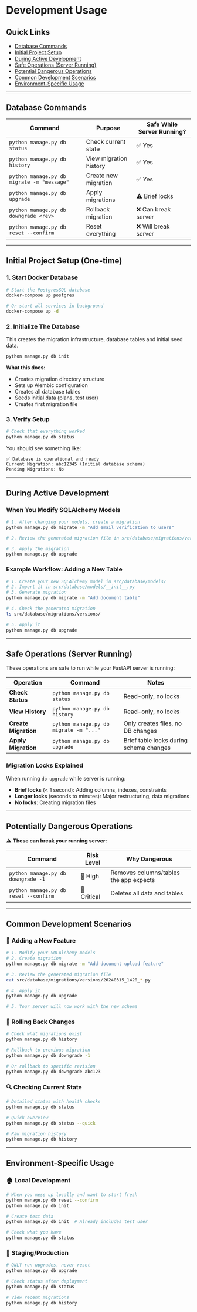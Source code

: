 # Development Usage

## Quick Links

- [Database Commands](#database-commands)
- [Initial Project Setup](#initial-project-setup-one-time)
- [During Active Development](#during-active-development)
- [Safe Operations (Server Running)](#safe-operations-server-running)
- [Potential Dangerous Operations](#potentially-dangerous-operations)
- [Common Development Scenarios](#common-development-scenarios)
- [Environment-Specific Usage](#environment-specific-usage)

---

## Database Commands

| Command                                    | Purpose                | Safe While Server Running? |
|--------------------------------------------|------------------------|----------------------------|
| `python manage.py db status`               | Check current state    | ✅ Yes                      |
| `python manage.py db history`              | View migration history | ✅ Yes                      |
| `python manage.py db migrate -m "message"` | Create new migration   | ✅ Yes                      |
| `python manage.py db upgrade`              | Apply migrations       | ⚠️ Brief locks             |
| `python manage.py db downgrade <rev>`      | Rollback migration     | ❌ Can break server         |
| `python manage.py db reset --confirm`      | Reset everything       | ❌ Will break server        |

---

## Initial Project Setup (One-time)

### 1. Start Docker Database

```bash
# Start the PostgresSQL database
docker-compose up postgres

# Or start all services in background
docker-compose up -d
```

### 2. Initialize The Database

This creates the migration infrastructure, database tables and initial seed data.

```bash
python manage.py db init
```

**What this does:**
- Creates migration directory structure
- Sets up Alembic configuration
- Creates all database tables
- Seeds initial data (plans, test user)
- Creates first migration file

### 3. Verify Setup

```bash
# Check that everything worked
python manage.py db status
```

You should see something like:
```
✅ Database is operational and ready
Current Migration: abc12345 (Initial database schema)  
Pending Migrations: No
```

---

## During Active Development

### When You Modify SQLAlchemy Models

```bash
# 1. After changing your models, create a migration
python manage.py db migrate -m "Add email verification to users"

# 2. Review the generated migration file in src/database/migrations/versions/

# 3. Apply the migration
python manage.py db upgrade
```

### Example Workflow: Adding a New Table

```bash
# 1. Create your new SQLAlchemy model in src/database/models/
# 2. Import it in src/database/models/__init__.py
# 3. Generate migration
python manage.py db migrate -m "Add document table"

# 4. Check the generated migration
ls src/database/migrations/versions/

# 5. Apply it
python manage.py db upgrade
```

---

## Safe Operations (Server Running)

These operations are safe to run while your FastAPI server is running:

| Operation            | Command                                | Notes                                   |
|----------------------|----------------------------------------|-----------------------------------------|
| **Check Status**     | `python manage.py db status`           | Read-only, no locks                     |
| **View History**     | `python manage.py db history`          | Read-only, no locks                     |
| **Create Migration** | `python manage.py db migrate -m "..."` | Only creates files, no DB changes       |
| **Apply Migration**  | `python manage.py db upgrade`          | Brief table locks during schema changes |

### Migration Locks Explained

When running `db upgrade` while server is running:

- **Brief locks** (< 1 second): Adding columns, indexes, constraints
- **Longer locks** (seconds to minutes): Major restructuring, data migrations
- **No locks**: Creating migration files

---

## Potentially Dangerous Operations

⚠️ **These can break your running server:**

| Command                               | Risk Level  | Why Dangerous                          |
|---------------------------------------|-------------|----------------------------------------|
| `python manage.py db downgrade -1`    | 🔴 High     | Removes columns/tables the app expects |
| `python manage.py db reset --confirm` | 🔴 Critical | Deletes all data and tables            |

---

## Common Development Scenarios

### 📝 Adding a New Feature

```bash
# 1. Modify your SQLAlchemy models
# 2. Create migration
python manage.py db migrate -m "Add document upload feature"

# 3. Review the generated migration file
cat src/database/migrations/versions/20240315_1420_*.py

# 4. Apply it
python manage.py db upgrade

# 5. Your server will now work with the new schema
```

### 🔄 Rolling Back Changes

```bash
# Check what migrations exist
python manage.py db history

# Rollback to previous migration
python manage.py db downgrade -1

# Or rollback to specific revision  
python manage.py db downgrade abc123
```

### 🔍 Checking Current State

```bash
# Detailed status with health checks
python manage.py db status

# Quick overview
python manage.py db status --quick

# Raw migration history
python manage.py db history
```

---

## Environment-Specific Usage

### 🏠 Local Development

```bash
# When you mess up locally and want to start fresh
python manage.py db reset --confirm
python manage.py db init

# Create test data
python manage.py db init  # Already includes test user

# Check what you have
python manage.py db status
```

### 🚀 Staging/Production

```bash
# ONLY run upgrades, never reset
python manage.py db upgrade

# Check status after deployment
python manage.py db status

# View recent migrations
python manage.py db history
```



